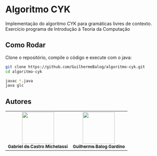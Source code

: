 # Algoritmo CYK

Implementação do algoritmo CYK para gramáticas livres de contexto. Exercício programa de Introdução à Teoria da Computação

## Como Rodar

Clone o repositório, compile o código e execute com o java:

```bash
git clone https://github.com/GuilhermeBalog/algoritmo-cyk.git
cd algoritmo-cyk

javac *.java
java glc
```

## Autores

<table>
  <tr>
    <td align="center">
      <a href="https://github.com/gmichelassi">
        <img src="https://avatars2.githubusercontent.com/u/49728225?v=4" width="100px;"/>
        <br />
        <sub>
          <b>Gabriel de Castro Michelassi</b>
        </sub>
      </a>
    </td>
    <td align="center">
      <a href="http://guilhermebalog.github.io">
        <img src="https://avatars0.githubusercontent.com/u/38947601?v=4" width="100px;"/>
        <br />
        <sub>
          <b>Guilherme Balog Gardino</b>
        </sub>
      </a>
    </td>
  </tr>
</table>
